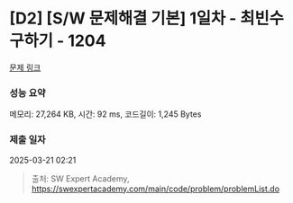 # [D2] [S/W 문제해결 기본] 1일차 - 최빈수 구하기 - 1204 

[문제 링크](https://swexpertacademy.com/main/code/problem/problemDetail.do?contestProbId=AV13zo1KAAACFAYh) 

### 성능 요약

메모리: 27,264 KB, 시간: 92 ms, 코드길이: 1,245 Bytes

### 제출 일자

2025-03-21 02:21



> 출처: SW Expert Academy, https://swexpertacademy.com/main/code/problem/problemList.do